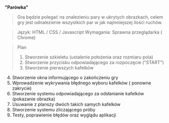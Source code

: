 **"Parówka"**
> Gra będzie polegać na znalezieniu pary w ukrytych obrazkach, celem gry jest odnalezienie wszystkich par w jak najmniejszej ilości ruchów. 

> Język: HTML / CSS / Javascript
> Wymagania: Sprawna przeglądarka ( Chrome)

> Plan
> 1.	Stworzenie szkieletu (ustalenie położenia oraz rozmiaru pola)
>2.	Stworzenie przycisku odpowiadającego za rozpoczęcie ("START")
> 3.	Stworzenie pierwszych kafelków
4.	Stworzenie okna informującego o zakończeniu gry 
5.	Wprowadzenie wykrywania błędnego wyboru kafelków ( ponowne zakrycie)
6.	Stworzenie systemu odpowiadającego za odsłanianie kafelków (pokazanie obrazka) 
7.	Usuwanie z planszy dwóch takich samych kafelków
8.	Stworzenie systemu zliczającego próby
9.	Testy, poprawienie błędów oraz wyglądu aplikacji
